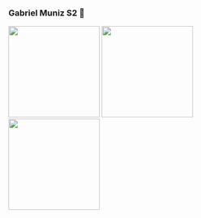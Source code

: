 ### Gabriel Muniz S2 👋

<!--
**gabrielficto/gabrielficto** is a ✨ _special_ ✨ repository because its `README.md` (this file) appears on your GitHub profile.

Here are some ideas to get you started:

- 🔭 I’m currently working on ...
- 🌱 I’m currently learning ...
- 👯 I’m looking to collaborate on ...
- 🤔 I’m looking for help with ...
- 💬 Ask me about ...
- 📫 How to reach me: ...
- 😄 Pronouns: ...
- ⚡ Fun fact: ...
-->

<div>
  <img src="https://avatars.githubusercontent.com/u/119897742?v=4" width="180px">
  <a href="https://beacons.ai/gabrielficto">
  <img height="180em" src="https://github-readme-stats.vercel.app/api?username=gabrielficto&show_icons=true&theme=dark&include_all_commits=true&count_private=true"/>
  <img height="180em" src="https://github-readme-stats.vercel.app/api/top-langs/?username=gabrielficto&layout=compact&langs_count=16&theme=dark"/>
</div>
<br>
<center>
</center>
